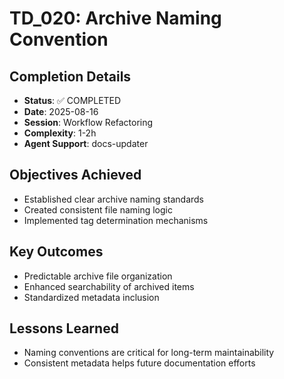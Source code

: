 # TD_020: Archive Naming Convention

## Completion Details
- **Status**: ✅ COMPLETED
- **Date**: 2025-08-16
- **Session**: Workflow Refactoring
- **Complexity**: 1-2h
- **Agent Support**: docs-updater

## Objectives Achieved
- Established clear archive naming standards
- Created consistent file naming logic
- Implemented tag determination mechanisms

## Key Outcomes
- Predictable archive file organization
- Enhanced searchability of archived items
- Standardized metadata inclusion

## Lessons Learned
- Naming conventions are critical for long-term maintainability
- Consistent metadata helps future documentation efforts
